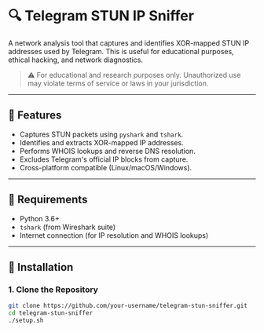 # 🔍 Telegram STUN IP Sniffer

A network analysis tool that captures and identifies XOR-mapped STUN IP addresses used by Telegram. This is useful for educational purposes, ethical hacking, and network diagnostics.

> ⚠️ For educational and research purposes only. Unauthorized use may violate terms of service or laws in your jurisdiction.

---

## 📜 Features

- Captures STUN packets using `pyshark` and `tshark`.
- Identifies and extracts XOR-mapped IP addresses.
- Performs WHOIS lookups and reverse DNS resolution.
- Excludes Telegram's official IP blocks from capture.
- Cross-platform compatible (Linux/macOS/Windows).

---

## 🧰 Requirements

- Python 3.6+
- `tshark` (from Wireshark suite)
- Internet connection (for IP resolution and WHOIS lookups)

---

## 🐍 Installation

### 1. Clone the Repository

```bash
git clone https://github.com/your-username/telegram-stun-sniffer.git
cd telegram-stun-sniffer
./setup.sh
